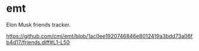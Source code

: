 # emt
Elon Musk friends tracker.

https://github.com/cmj/emt/blob/1ac0ee1920746846e8012419a3bdd73a06fb4d17/friends.diff#L1-L50
